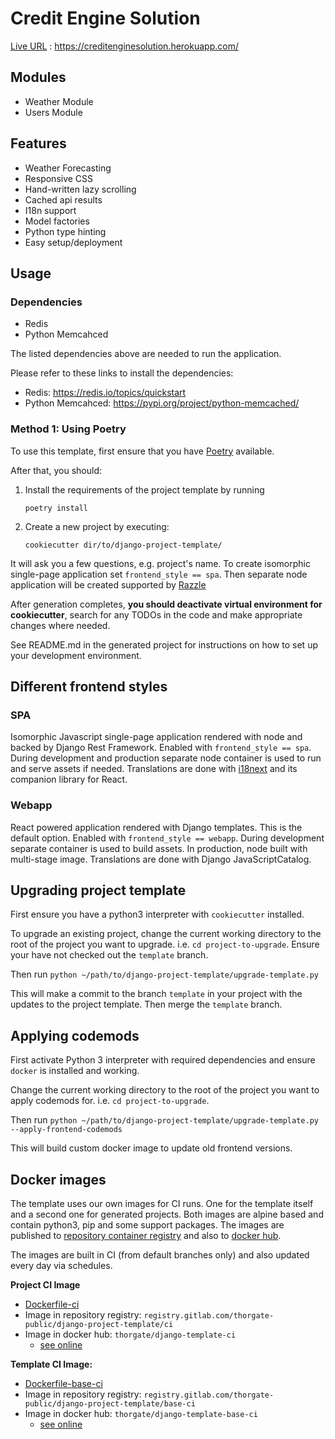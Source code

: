 # Credit Engine Solution

[Live URL](https://creditenginesolution.herokuapp.com/) : <https://creditenginesolution.herokuapp.com/>

## Modules

- Weather Module
- Users Module

## Features

- Weather Forecasting
- Responsive CSS
- Hand-written lazy scrolling
- Cached api results
- I18n support
- Model factories
- Python type hinting
- Easy setup/deployment

## Usage

### Dependencies

- Redis
- Python Memcahced

The listed dependencies above are needed to run the application.

Please refer to these links to install the dependencies:

- Redis: <https://redis.io/topics/quickstart>
- Python Memcahced: <https://pypi.org/project/python-memcached/>

### Method 1: Using Poetry

To use this template, first ensure that you have
[Poetry](https://python-poetry.org/docs/) available.

After that, you should:

1. Install the requirements of the project template by running
    ```
    poetry install
    ```
2. Create a new project by executing:
    ```
    cookiecutter dir/to/django-project-template/
    ```


It will ask you a few questions, e.g. project's name.
To create isomorphic single-page application set `frontend_style == spa`. Then separate node application will be created supported by [Razzle](https://razzlejs.org/)

After generation completes, **you should deactivate virtual environment for cookiecutter**,
search for any TODOs in the code and make appropriate changes where needed.

See README.md in the generated project for instructions on how to set up your development environment.


## Different frontend styles

### SPA

Isomorphic Javascript single-page application rendered with node and backed by Django Rest Framework. Enabled with `frontend_style == spa`.
During development and production separate node container is used to run and serve assets if needed.
Translations are done with [i18next](https://www.i18next.com/) and its companion library for React.

### Webapp

React powered application rendered with Django templates. This is the default option. Enabled with `frontend_style == webapp`.
During development separate container is used to build assets. In production, node built with multi-stage image.
Translations are done with Django JavaScriptCatalog.


## Upgrading project template

First ensure you have a python3 interpreter with `cookiecutter` installed.

To upgrade an existing project, change the current working directory to the root of the project you want to upgrade. i.e. `cd project-to-upgrade`. Ensure your have not checked out the `template` branch.

Then run `python ~/path/to/django-project-template/upgrade-template.py`

This will make a commit to the branch `template` in your project with the updates to the project template. Then merge the `template` branch.

## Applying codemods

First activate Python 3 interpreter with required dependencies and ensure `docker` is installed and working.

Change the current working directory to the root of the project you want to apply codemods for. i.e. `cd project-to-upgrade`.

Then run `python ~/path/to/django-project-template/upgrade-template.py --apply-frontend-codemods`

This will build custom docker image to update old frontend versions.

## Docker images

The template uses our own images for CI runs. One for the template itself and a second one
for generated projects. Both images are alpine based and contain python3, pip and some support
packages. The images are published to [repository container registry](https://gitlab.com/thorgate-public/django-project-template/container_registry) and also to [docker hub](https://hub.docker.com/u/thorgate).

The images are built in CI (from default branches only) and also updated every day via schedules.

**Project CI Image**

- [Dockerfile-ci](./utils/Dockerfile-ci)
- Image in repository registry: `registry.gitlab.com/thorgate-public/django-project-template/ci`
- Image in docker hub: `thorgate/django-template-ci`
  - [see online](https://hub.docker.com/r/thorgate/django-template-ci)

**Template CI Image:**

- [Dockerfile-base-ci](./utils/Dockerfile-base-ci)
- Image in repository registry: `registry.gitlab.com/thorgate-public/django-project-template/base-ci`
- Image in docker hub: `thorgate/django-template-base-ci`
  - [see online](https://hub.docker.com/r/thorgate/django-template-base-ci)
